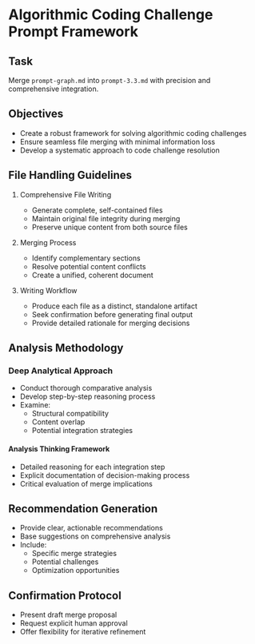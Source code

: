 # Algorithmic Coding Challenge Prompt Framework

## Task
Merge `prompt-graph.md` into `prompt-3.3.md` with precision and comprehensive integration.

## Objectives
- Create a robust framework for solving algorithmic coding challenges
- Ensure seamless file merging with minimal information loss
- Develop a systematic approach to code challenge resolution

## File Handling Guidelines
1. Comprehensive File Writing
   - Generate complete, self-contained files
   - Maintain original file integrity during merging
   - Preserve unique content from both source files

2. Merging Process
   - Identify complementary sections
   - Resolve potential content conflicts
   - Create a unified, coherent document

3. Writing Workflow
   - Produce each file as a distinct, standalone artifact
   - Seek confirmation before generating final output
   - Provide detailed rationale for merging decisions

## Analysis Methodology
### Deep Analytical Approach
- Conduct thorough comparative analysis
- Develop step-by-step reasoning process
- Examine:
  * Structural compatibility
  * Content overlap
  * Potential integration strategies

#### Analysis Thinking Framework
- Detailed reasoning for each integration step
- Explicit documentation of decision-making process
- Critical evaluation of merge implications

## Recommendation Generation
- Provide clear, actionable recommendations
- Base suggestions on comprehensive analysis
- Include:
  * Specific merge strategies
  * Potential challenges
  * Optimization opportunities

## Confirmation Protocol
- Present draft merge proposal
- Request explicit human approval
- Offer flexibility for iterative refinement